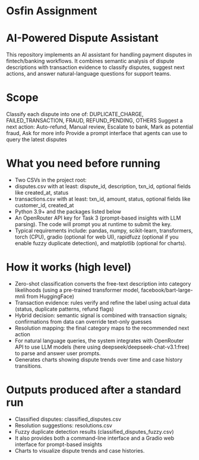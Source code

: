 # Osfin Assignment

# AI-Powered Dispute Assistant

This repository implements an AI assistant for handling payment disputes in fintech/banking workflows. It combines semantic analysis of dispute descriptions with transaction evidence to classify disputes, suggest next actions, and answer natural-language questions for support teams.

# Scope

Classify each dispute into one of: DUPLICATE_CHARGE, FAILED_TRANSACTION, FRAUD, REFUND_PENDING, OTHERS
Suggest a next action: Auto-refund, Manual review, Escalate to bank, Mark as potential fraud, Ask for more info
Provide a prompt interface that agents can use to query the latest disputes

# What you need before running

- Two CSVs in the project root:
- disputes.csv with at least: dispute_id, description, txn_id, optional fields like created_at, status
- transactions.csv with at least: txn_id, amount, status, optional fields like customer_id, created_at
- Python 3.9+ and the packages listed below
- An OpenRouter API key for Task 3 (prompt-based insights with LLM parsing). The code will prompt you at runtime to submit the key.
- Typical requirements include: pandas, numpy, scikit-learn, transformers, torch (CPU), gradio (optional for web UI), rapidfuzz (optional if you enable fuzzy duplicate detection), and matplotlib (optional for charts).

# How it works (high level)

- Zero-shot classification converts the free-text description into category likelihoods (using a pre-trained transformer model, facebook/bart-large-mnli from HuggingFace)
- Transaction evidence: rules verify and refine the label using actual data (status, duplicate patterns, refund flags)
- Hybrid decision: semantic signal is combined with transaction signals; confirmations from data can override text-only guesses
- Resolution mapping: the final category maps to the recommended next action
- For natural language queries, the system integrates with OpenRouter API to use LLM models (here using deepseek/deepseek-chat-v3.1:free) to parse and answer user prompts. 
- Generates charts showing dispute trends over time and case history transitions.
  
# Outputs produced after a standard run

- Classified disputes: classified_disputes.csv
- Resolution suggestions: resolutions.csv 
- Fuzzy duplicate detection results (classified_disputes_fuzzy.csv)
- It also provides both a command-line interface and a Gradio web interface for prompt-based insights
- Charts to visualize dispute trends and case histories.


